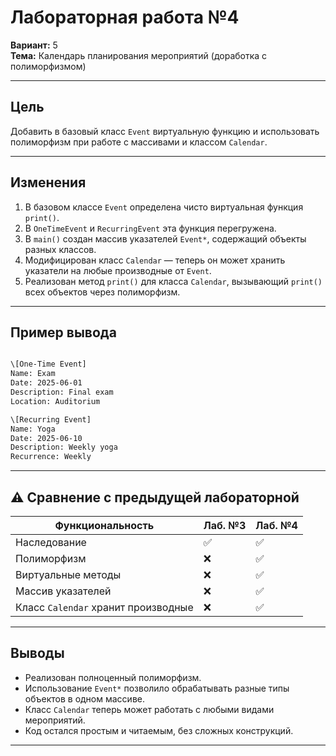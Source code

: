 # Лабораторная работа №4

**Вариант:** 5  
**Тема:** Календарь планирования мероприятий (доработка с полиморфизмом)

---

## Цель

Добавить в базовый класс `Event` виртуальную функцию и использовать полиморфизм при работе с массивами и классом `Calendar`.

---

## Изменения

1. В базовом классе `Event` определена чисто виртуальная функция `print()`.
2. В `OneTimeEvent` и `RecurringEvent` эта функция перегружена.
3. В `main()` создан массив указателей `Event*`, содержащий объекты разных классов.
4. Модифицирован класс `Calendar` — теперь он может хранить указатели на любые производные от `Event`.
5. Реализован метод `print()` для класса `Calendar`, вызывающий `print()` всех объектов через полиморфизм.

---

## Пример вывода

```bash

\[One-Time Event]
Name: Exam
Date: 2025-06-01
Description: Final exam
Location: Auditorium

\[Recurring Event]
Name: Yoga
Date: 2025-06-10
Description: Weekly yoga
Recurrence: Weekly

```

---

## ⚠️ Сравнение с предыдущей лабораторной

| Функциональность | Лаб. №3 | Лаб. №4 |
|------------------|---------|---------|
| Наследование     | ✅      | ✅      |
| Полиморфизм      | ❌      | ✅      |
| Виртуальные методы | ❌    | ✅      |
| Массив указателей | ❌     | ✅      |
| Класс `Calendar` хранит производные | ❌ | ✅ |

---

## Выводы

- Реализован полноценный полиморфизм.
- Использование `Event*` позволило обрабатывать разные типы объектов в одном массиве.
- Класс `Calendar` теперь может работать с любыми видами мероприятий.
- Код остался простым и читаемым, без сложных конструкций.

---
